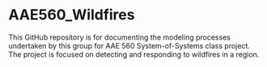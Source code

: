 # AAE560_Wildfires
This GitHub repository is for documenting the modeling processes undertaken by this group for AAE 560 System-of-Systems class project. The project is focused on detecting and responding to wildfires in a region.
